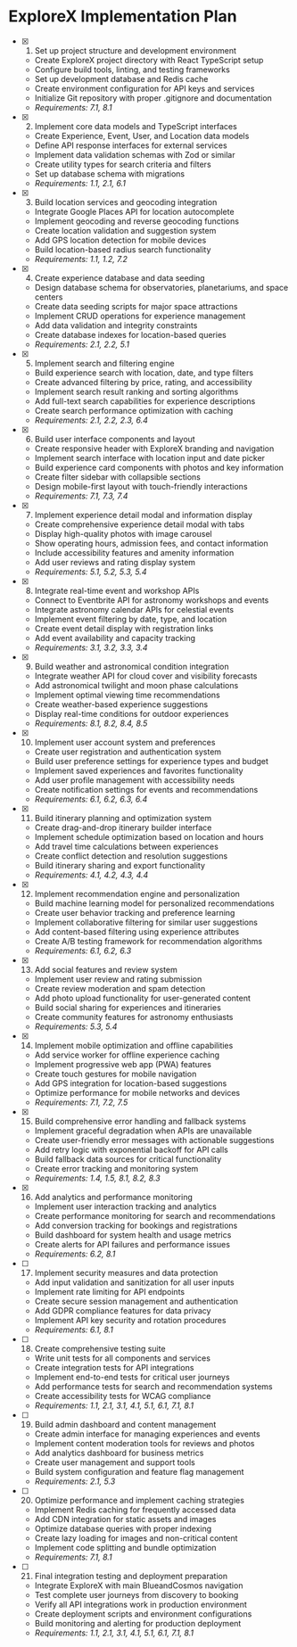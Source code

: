 # ExploreX Implementation Plan

- [x] 1. Set up project structure and development environment
  - Create ExploreX project directory with React TypeScript setup
  - Configure build tools, linting, and testing frameworks
  - Set up development database and Redis cache
  - Create environment configuration for API keys and services
  - Initialize Git repository with proper .gitignore and documentation
  - _Requirements: 7.1, 8.1_

- [x] 2. Implement core data models and TypeScript interfaces
  - Create Experience, Event, User, and Location data models
  - Define API response interfaces for external services
  - Implement data validation schemas with Zod or similar
  - Create utility types for search criteria and filters
  - Set up database schema with migrations
  - _Requirements: 1.1, 2.1, 6.1_

- [x] 3. Build location services and geocoding integration
  - Integrate Google Places API for location autocomplete
  - Implement geocoding and reverse geocoding functions
  - Create location validation and suggestion system
  - Add GPS location detection for mobile devices
  - Build location-based radius search functionality
  - _Requirements: 1.1, 1.2, 7.2_

- [x] 4. Create experience database and data seeding
  - Design database schema for observatories, planetariums, and space centers
  - Create data seeding scripts for major space attractions
  - Implement CRUD operations for experience management
  - Add data validation and integrity constraints
  - Create database indexes for location-based queries
  - _Requirements: 2.1, 2.2, 5.1_

- [x] 5. Implement search and filtering engine
  - Build experience search with location, date, and type filters
  - Create advanced filtering by price, rating, and accessibility
  - Implement search result ranking and sorting algorithms
  - Add full-text search capabilities for experience descriptions
  - Create search performance optimization with caching
  - _Requirements: 2.1, 2.2, 2.3, 6.4_

- [x] 6. Build user interface components and layout
  - Create responsive header with ExploreX branding and navigation
  - Implement search interface with location input and date picker
  - Build experience card components with photos and key information
  - Create filter sidebar with collapsible sections
  - Design mobile-first layout with touch-friendly interactions
  - _Requirements: 7.1, 7.3, 7.4_

- [x] 7. Implement experience detail modal and information display
  - Create comprehensive experience detail modal with tabs
  - Display high-quality photos with image carousel
  - Show operating hours, admission fees, and contact information
  - Include accessibility features and amenity information
  - Add user reviews and rating display system
  - _Requirements: 5.1, 5.2, 5.3, 5.4_

- [x] 8. Integrate real-time event and workshop APIs
  - Connect to Eventbrite API for astronomy workshops and events
  - Integrate astronomy calendar APIs for celestial events
  - Implement event filtering by date, type, and location
  - Create event detail display with registration links
  - Add event availability and capacity tracking
  - _Requirements: 3.1, 3.2, 3.3, 3.4_

- [x] 9. Build weather and astronomical condition integration
  - Integrate weather API for cloud cover and visibility forecasts
  - Add astronomical twilight and moon phase calculations
  - Implement optimal viewing time recommendations
  - Create weather-based experience suggestions
  - Display real-time conditions for outdoor experiences
  - _Requirements: 8.1, 8.2, 8.4, 8.5_

- [x] 10. Implement user account system and preferences
  - Create user registration and authentication system
  - Build user preference settings for experience types and budget
  - Implement saved experiences and favorites functionality
  - Add user profile management with accessibility needs
  - Create notification settings for events and recommendations
  - _Requirements: 6.1, 6.2, 6.3, 6.4_

- [x] 11. Build itinerary planning and optimization system
  - Create drag-and-drop itinerary builder interface
  - Implement schedule optimization based on location and hours
  - Add travel time calculations between experiences
  - Create conflict detection and resolution suggestions
  - Build itinerary sharing and export functionality
  - _Requirements: 4.1, 4.2, 4.3, 4.4_

- [x] 12. Implement recommendation engine and personalization
  - Build machine learning model for personalized recommendations
  - Create user behavior tracking and preference learning
  - Implement collaborative filtering for similar user suggestions
  - Add content-based filtering using experience attributes
  - Create A/B testing framework for recommendation algorithms
  - _Requirements: 6.1, 6.2, 6.3_

- [x] 13. Add social features and review system
  - Implement user review and rating submission
  - Create review moderation and spam detection
  - Add photo upload functionality for user-generated content
  - Build social sharing for experiences and itineraries
  - Create community features for astronomy enthusiasts
  - _Requirements: 5.3, 5.4_

- [x] 14. Implement mobile optimization and offline capabilities
  - Add service worker for offline experience caching
  - Implement progressive web app (PWA) features
  - Create touch gestures for mobile navigation
  - Add GPS integration for location-based suggestions
  - Optimize performance for mobile networks and devices
  - _Requirements: 7.1, 7.2, 7.5_

- [x] 15. Build comprehensive error handling and fallback systems
  - Implement graceful degradation when APIs are unavailable
  - Create user-friendly error messages with actionable suggestions
  - Add retry logic with exponential backoff for API calls
  - Build fallback data sources for critical functionality
  - Create error tracking and monitoring system
  - _Requirements: 1.4, 1.5, 8.1, 8.2, 8.3_

- [x] 16. Add analytics and performance monitoring
  - Implement user interaction tracking and analytics
  - Create performance monitoring for search and recommendations
  - Add conversion tracking for bookings and registrations
  - Build dashboard for system health and usage metrics
  - Create alerts for API failures and performance issues
  - _Requirements: 6.2, 8.1_

- [ ] 17. Implement security measures and data protection
  - Add input validation and sanitization for all user inputs
  - Implement rate limiting for API endpoints
  - Create secure session management and authentication
  - Add GDPR compliance features for data privacy
  - Implement API key security and rotation procedures
  - _Requirements: 6.1, 8.1_

- [ ] 18. Create comprehensive testing suite
  - Write unit tests for all components and services
  - Create integration tests for API integrations
  - Implement end-to-end tests for critical user journeys
  - Add performance tests for search and recommendation systems
  - Create accessibility tests for WCAG compliance
  - _Requirements: 1.1, 2.1, 3.1, 4.1, 5.1, 6.1, 7.1, 8.1_

- [ ] 19. Build admin dashboard and content management
  - Create admin interface for managing experiences and events
  - Implement content moderation tools for reviews and photos
  - Add analytics dashboard for business metrics
  - Create user management and support tools
  - Build system configuration and feature flag management
  - _Requirements: 2.1, 5.3_

- [ ] 20. Optimize performance and implement caching strategies
  - Implement Redis caching for frequently accessed data
  - Add CDN integration for static assets and images
  - Optimize database queries with proper indexing
  - Create lazy loading for images and non-critical content
  - Implement code splitting and bundle optimization
  - _Requirements: 7.1, 8.1_

- [ ] 21. Final integration testing and deployment preparation
  - Integrate ExploreX with main BlueandCosmos navigation
  - Test complete user journeys from discovery to booking
  - Verify all API integrations work in production environment
  - Create deployment scripts and environment configurations
  - Build monitoring and alerting for production deployment
  - _Requirements: 1.1, 2.1, 3.1, 4.1, 5.1, 6.1, 7.1, 8.1_